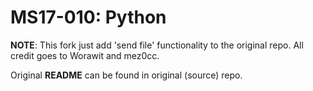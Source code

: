 MS17-010: Python
=================
**NOTE**: This fork just add 'send file' functionality to the original repo.
All credit goes to Worawit and mez0cc.

Original **README** can be found in original (source) repo.
